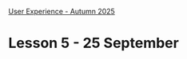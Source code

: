 [User Experience - Autumn 2025](https://github.com/arturomorarioja-kea/WD_UX_E25/blob/main/README.md)

# Lesson 5 - 25 September

[-> Gutenberg solution]: #

[-> Responsiveness slides (not grid yet)]: #
[  -> Responsive font and image sample]: #
[  -> Flexbox sample]: #

[-> Food repo. Iterate + responsive]: #
[  -> auto margins + contact flex + <a> styling]: #

[-> Colors & Typography]: #
[  -> in-class exercise]: #

[## Homework exercise solution]: #
[Project Gutenberg(https://github.com/arturomorarioja/js_project_gutenberg)]: #

[## In-class exercise]: #

[### Colour palettes]: #
[Work in groups of 4. Find websites that use the following colour palettes (at least one website per palette):]: #
[- Monochromatic]: #
[- Complementary]: #
[- Analogous]: #
[- Triadic]: #
[- Tetradic]: #

[Show your findings to the class.]: #

[## Homework]: #
[Check out the following slide decks on Itslearning:]: #
[- **Visual Design: Colours and Typography**]: #
[- **Responsive Web Design**, with especial attention to:]: #
[- Responsive Web Design Recommendations]: #
[- CSS3 Media Queries]: #
[- Mobile First Design]: #
[- Flexbox]: #

[Bookmark CSS-Tricks' CSS Flexbox Layout Guide(https://css-tricks.com/snippets/css/a-guide-to-flexbox/). It is a great aid for working with Flexbox.]: #
 
[Check out the following code samples:]: #
[- Responsive font and image(https://codepen.io/arturomorarioja/pen/MWzpJjG)]: #
[- Flexbox(https://github.com/arturomorarioja/css_flexbox)]: #

[### First Mandatory Assignment]: #
[- Next week I will give you the solutions to the *CSS Restaurant* and the *Music CDs* assignments. If you finish them by then, you will be able to compare your solutions to mine]: #
[- Start working on the *API consumption* exercise. Take the following into account:]: #
[  - You need to sign up to TMDB(https://www.themoviedb.org/signup) (The Movie DataBase) in order to get an API key]: #
[  - Find the endpoints you need in TMDB's API Reference(https://developer.themoviedb.org/reference/intro/getting-started):]: #

[<img width="324" height="187" alt="image" src="https://github.com/user-attachments/assets/9282a963-2f1e-481b-84fe-a6642e1c9efe" />]: #

[  - Before implementing the corresponding `fetch()` requests, read each endpoint's documentation in the central and right side of the page]: #
[  - Try to optimize your code so that you do not need to make four independent `fetch()` requests]: #

